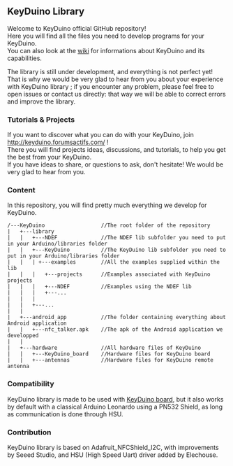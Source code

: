 ## KeyDuino Library

Welcome to KeyDuino official GitHub repository!  
Here you will find all the files you need to develop programs for your KeyDuino.  
You can also look at the [wiki](https://github.com/mrstein/KeyDuino/wiki) for informations about KeyDuino and its capabilities.  

The library is still under development, and everything is not perfect yet!  
That is why we would be very glad to hear from you about your experience with KeyDuino library ; if you encounter any problem, please feel free to open issues or contact us directly: that way we will be able to correct errors and improve the library.

### Tutorials & Projects
If you want to discover what you can do with your KeyDuino, join http://keyduino.forumsactifs.com/ !  
There you will find projects ideas, discussions, and tutorials, to help you get the best from your KeyDuino.  
If you have ideas to share, or questions to ask, don't hesitate! We would be very glad to hear from you.  

### Content
In this repository, you will find pretty much everything we develop for KeyDuino.

```
/---KeyDuino                  //The root folder of the repository  
|   +---library 		
|	|	+---NDEF              //The NDEF lib subfolder you need to put in your Arduino/libraries folder 
|   |	+---KeyDuino          //The KeyDuino lib subfolder you need to put in your Arduino/libraries folder  
|   |  	| +---examples        //All the examples supplied within the lib  
|   |   |   +---projects      //Examples associated with KeyDuino projects  
|   |   |   +---NDEF          //Examples using the NDEF lib   
|   |   |   +---...  
|   |   |  
|   |   +---...  
|   |
|   +---android_app           //The folder containing everything about Android application  
|   |   +---nfc_talker.apk    //The apk of the Android application we developped  
|   |    
|   +---hardware              //All hardware files of KeyDuino  
|   |   +---KeyDuino_board    //Hardware files for KeyDuino board  
|   |   +---antennas          //Hardware files for KeyDuino remote antenna  
```

### Compatibility
KeyDuino library is made to be used with [KeyDuino board](https://www.kickstarter.com/projects/1535978353/keyduino), but it also works by default with a classical Arduino Leonardo using a PN532 Shield, as long as communication is done through HSU.

### Contribution
KeyDuino library is based on Adafruit_NFCShield_I2C, with improvements by Seeed Studio, and HSU (High Speed Uart) driver added by Elechouse. 
